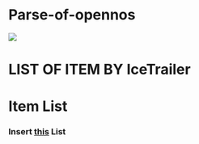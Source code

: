 # Parse-of-opennos #


[<img src="https://cdn.nekos.life/neko/neko209.jpg">](https://discord.gg/C8sZb33)

# LIST OF ITEM BY IceTrailer #

<strong><h1>Item List</h1></strong>
<h3>Insert <a href="https://nostaleids.lima-city.de/items.html">this</a> List</h3>
